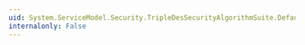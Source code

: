 ```yaml
---
uid: System.ServiceModel.Security.TripleDesSecurityAlgorithmSuite.DefaultAsymmetricKeyWrapAlgorithm
internalonly: False
---
```

